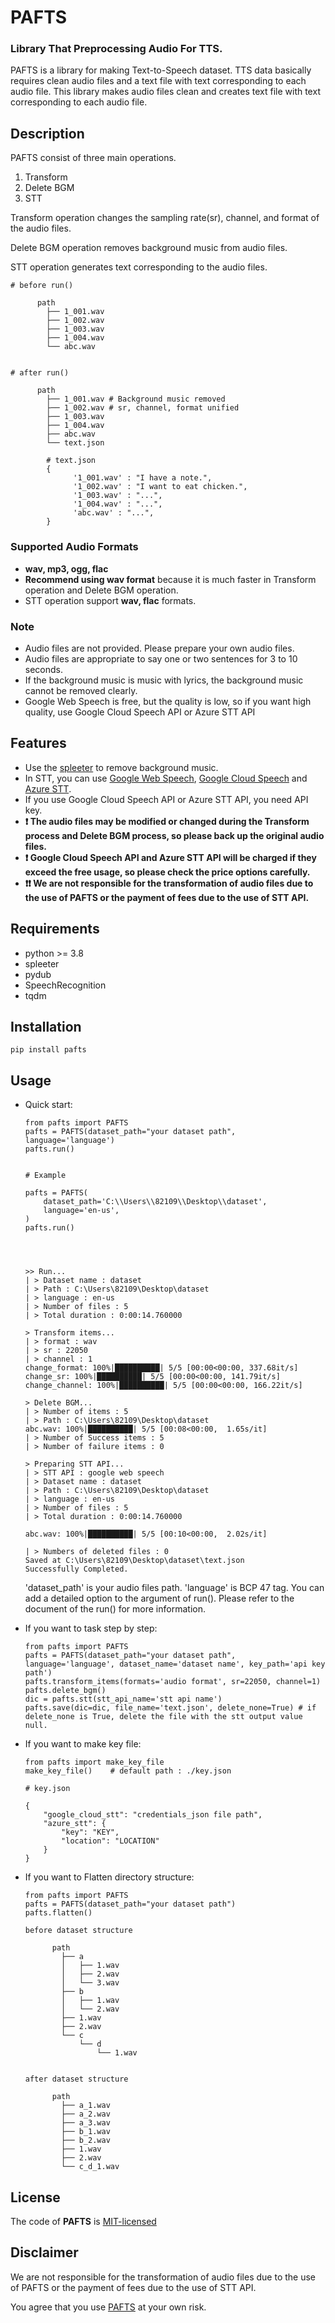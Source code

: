 # PAFTS

### Library That Preprocessing Audio For TTS.

PAFTS is a library for making Text-to-Speech dataset.
TTS data basically requires clean audio files and a text file with text corresponding to each audio file. 
This library makes audio files clean and creates text file with text corresponding to each audio file.


## Description 

PAFTS consist of three main operations.
1. Transform 
2. Delete BGM
3. STT

Transform operation changes the sampling rate(sr), channel, and format of the audio files.

Delete BGM operation removes background music from audio files.

STT operation generates text corresponding to the audio files.


```
# before run()

      path
        ├── 1_001.wav
        ├── 1_002.wav
        ├── 1_003.wav
        ├── 1_004.wav
        └── abc.wav


# after run()
    
      path
        ├── 1_001.wav # Background music removed 
        ├── 1_002.wav # sr, channel, format unified
        ├── 1_003.wav
        ├── 1_004.wav
        ├── abc.wav
        └── text.json
        
        # text.json
        {
              '1_001.wav' : "I have a note.", 
              '1_002.wav' : "I want to eat chicken.",
              '1_003.wav' : "...",
              '1_004.wav' : "...",
              'abc.wav' : "...",   
        }
```


### Supported Audio Formats

* **wav, mp3, ogg, flac**
* **Recommend using wav format** because it is much faster in Transform operation and Delete BGM operation.
* STT operation support **wav, flac** formats.


### Note

* Audio files are not provided. Please prepare your own audio files.
* Audio files are appropriate to say one or two sentences for 3 to 10 seconds.
* If the background music is music with lyrics, the background music cannot be removed clearly.
* Google Web Speech is free, but the quality is low, so if you want high quality, use Google Cloud Speech API or Azure STT API


## Features

* Use the [spleeter](https://github.com/deezer/spleeter) to remove background music.
* In STT, you can use [Google Web Speech](https://wicg.github.io/speech-api/), [Google Cloud Speech](https://cloud.google.com/speech-to-text) and [Azure STT](https://azure.microsoft.com/products/cognitive-services/speech-to-text/).
* If you use Google Cloud Speech API or Azure STT API, you need API key.
* **❗ The audio files may be modified or changed during the Transform process and Delete BGM process, so please back up the original audio files.**
* **❗ Google Cloud Speech API and Azure STT API will be charged if they exceed the free usage, so please check the price options carefully.**
* **❗❗ We are not responsible for the transformation of audio files due to the use of PAFTS or the payment of fees due to the use of STT API.**

## Requirements

* python >= 3.8
* spleeter
* pydub
* SpeechRecognition
* tqdm



## Installation

```
pip install pafts
```


## Usage

* Quick start:
    ```
    from pafts import PAFTS
    pafts = PAFTS(dataset_path="your dataset path", language='language')
    pafts.run()
    
  
    # Example
  
    pafts = PAFTS(
        dataset_path='C:\\Users\\82109\\Desktop\\dataset',
        language='en-us',
    )
    pafts.run()
  
  
  
  
    >> Run...
  | > Dataset name : dataset
  | > Path : C:\Users\82109\Desktop\dataset
  | > language : en-us
  | > Number of files : 5
  | > Total duration : 0:00:14.760000
  
  > Transform items...
  | > format : wav
  | > sr : 22050
  | > channel : 1
  change_format: 100%|██████████| 5/5 [00:00<00:00, 337.68it/s]
  change_sr: 100%|██████████| 5/5 [00:00<00:00, 141.79it/s]
  change_channel: 100%|██████████| 5/5 [00:00<00:00, 166.22it/s]
          
  > Delete BGM...
  | > Number of items : 5
  | > Path : C:\Users\82109\Desktop\dataset
  abc.wav: 100%|██████████| 5/5 [00:08<00:00,  1.65s/it]
  | > Number of Success items : 5
  | > Number of failure items : 0
  
  > Preparing STT API...
  | > STT API : google web speech
  | > Dataset name : dataset
  | > Path : C:\Users\82109\Desktop\dataset
  | > language : en-us
  | > Number of files : 5
  | > Total duration : 0:00:14.760000
  
  abc.wav: 100%|██████████| 5/5 [00:10<00:00,  2.02s/it]
  
  | > Numbers of deleted files : 0
  Saved at C:\Users\82109\Desktop\dataset\text.json
  Successfully Completed.

    ```
  
    'dataset_path' is your audio files path.
    'language' is BCP 47 tag.
    You can add a detailed option to the argument of run(). Please refer to the document of the run() for more information.


* If you want to task step by step:
    ```
    from pafts import PAFTS
    pafts = PAFTS(dataset_path="your dataset path", language='language', dataset_name='dataset name', key_path='api key path')
    pafts.transform_items(formats='audio format', sr=22050, channel=1)
    pafts.delete_bgm()
    dic = pafts.stt(stt_api_name='stt api name')
    pafts.save(dic=dic, file_name='text.json', delete_none=True) # if delete_none is True, delete the file with the stt output value null.
    ```

* If you want to make key file:
    ```
    from pafts import make_key_file
    make_key_file()    # default path : ./key.json
    ```

    ```
    # key.json
    
    {
        "google_cloud_stt": "credentials_json file path",
        "azure_stt": {
            "key": "KEY",
            "location": "LOCATION"
        }
    }
    ```

* If you want to Flatten directory structure:
    ```
    from pafts import PAFTS
    pafts = PAFTS(dataset_path="your dataset path")
    pafts.flatten()
    ```

    ```
    before dataset structure
    
          path
            ├── a
            │   ├── 1.wav
            │   ├── 2.wav
            │   └── 3.wav
            ├── b
            │   ├── 1.wav
            │   └── 2.wav
            ├── 1.wav
            ├── 2.wav
            └── c
                └── d
                    └── 1.wav
    
    
    after dataset structure
    
          path
            ├── a_1.wav
            ├── a_2.wav
            ├── a_3.wav
            ├── b_1.wav
            ├── b_2.wav
            ├── 1.wav
            ├── 2.wav
            └── c_d_1.wav
    ```

## License

The code of **PAFTS** is [MIT-licensed](LICENSE)


## Disclaimer

We are not responsible for the transformation of audio files due to the use of PAFTS or the payment of fees due to the use of STT API.

You agree that you use [PAFTS](https://github.com/harmlessman/PAFTS) at your own risk.

